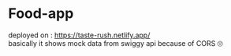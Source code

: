 # Food-app
deployed on : https://taste-rush.netlify.app/
<br>
basically it shows mock data from swiggy api because of CORS 🙄
